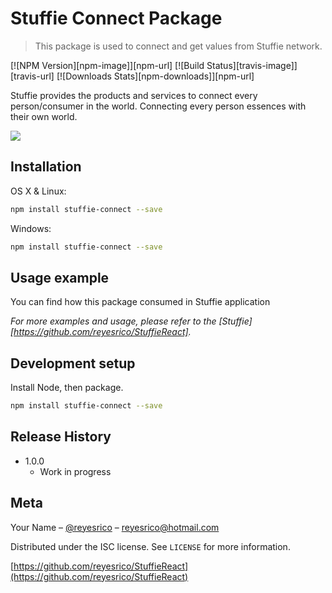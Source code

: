 # Stuffie Connect Package
> This package is used to connect and get values from Stuffie network.

[![NPM Version][npm-image]][npm-url]
[![Build Status][travis-image]][travis-url]
[![Downloads Stats][npm-downloads]][npm-url]

Stuffie provides the products and services to connect every person/consumer in the world. Connecting every person essences with their own world.

![](https://camo.githubusercontent.com/e40904791ac9e764e11bfb722be695619f580c64f8760d34c57a98062f87e63b/68747470733a2f2f7265732e636c6f7564696e6172792e636f6d2f72657965737269636f2f696d6167652f75706c6f61642f635f7363616c652c665f6175746f2c775f35302f6c6f676f5f323032305f322e6a7067)

## Installation

OS X & Linux:

```sh
npm install stuffie-connect --save
```

Windows:

```sh
npm install stuffie-connect --save
```

## Usage example

You can find how this package consumed in Stuffie application

_For more examples and usage, please refer to the [Stuffie][https://github.com/reyesrico/StuffieReact]._

## Development setup

Install Node, then package.

```sh
npm install stuffie-connect --save
```

## Release History

* 1.0.0
    * Work in progress

## Meta

Your Name – [@reyesrico](https://twitter.com/reyesrico) – reyesrico@hotmail.com

Distributed under the ISC license. See ``LICENSE`` for more information.

[https://github.com/reyesrico/StuffieReact](https://github.com/reyesrico/StuffieReact)
